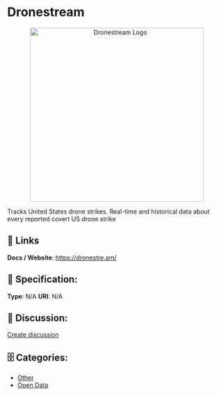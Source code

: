 # Dronestream
<p align="center">
    <img width="400" src="https://raw.githubusercontent.com/apis-list/apis-list/main/apis/dronestream/logo_256x256.png" alt="Dronestream Logo"/>
</p>

Tracks United States drone strikes. Real-time and historical data about every reported covert US drone strike

##  🔗 Links
**Docs / Website**: https://dronestre.am/

## 🧬 Specification:
**Type**: N/A
**URI**: N/A

## 💬 Discussion:
[Create discussion](https://github.com/apis-list/apis-list/discussions/new)

## 🗄️ Categories:
- [Other](https://github.com/apis-list/apis-list#other)
- [Open Data](https://github.com/apis-list/apis-list#open-data)







